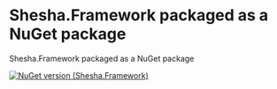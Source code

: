 # Shesha.Framework packaged as a NuGet package  

Shesha.Framework packaged as a NuGet package

[![NuGet version (Shesha.Framework)](https://img.shields.io/nuget/v/Shesha.Framework?style=flat-square)](https://www.nuget.org/packages/Shesha.Framework/)
